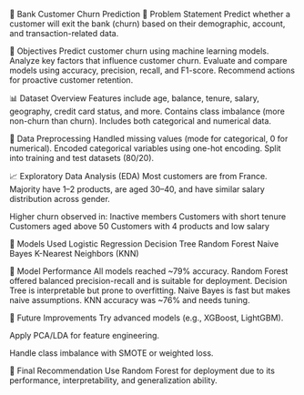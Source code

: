 🏦 Bank Customer Churn Prediction 
📌 Problem Statement
Predict whether a customer will exit the bank (churn) based on their demographic, account, and transaction-related data.

🎯 Objectives
Predict customer churn using machine learning models.
Analyze key factors that influence customer churn.
Evaluate and compare models using accuracy, precision, recall, and F1-score.
Recommend actions for proactive customer retention.

📊 Dataset Overview
Features include age, balance, tenure, salary, geography, credit card status, and more.
Contains class imbalance (more non-churn than churn).
Includes both categorical and numerical data.

🧹 Data Preprocessing
Handled missing values (mode for categorical, 0 for numerical).
Encoded categorical variables using one-hot encoding.
Split into training and test datasets (80/20).

📈 Exploratory Data Analysis (EDA)
Most customers are from France.
Majority have 1–2 products, are aged 30–40, and have similar salary distribution across gender.

Higher churn observed in:
Inactive members
Customers with short tenure
Customers aged above 50
Customers with 4 products and low salary

🤖 Models Used
Logistic Regression
Decision Tree
Random Forest
Naive Bayes
K-Nearest Neighbors (KNN)

🏁 Model Performance
All models reached ~79% accuracy.
Random Forest offered balanced precision-recall and is suitable for deployment.
Decision Tree is interpretable but prone to overfitting.
Naive Bayes is fast but makes naive assumptions.
KNN accuracy was ~76% and needs tuning.

🚀 Future Improvements
Try advanced models (e.g., XGBoost, LightGBM).

Apply PCA/LDA for feature engineering.

Handle class imbalance with SMOTE or weighted loss.

📌 Final Recommendation
Use Random Forest for deployment due to its performance, interpretability, and generalization ability.

